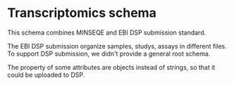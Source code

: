 # Transcriptomics schema 

This schema combines MINSEQE and EBI DSP submission standard.

The EBI DSP submission organize samples, studys, assays in different files. To support DSP submission, we didn't provide a general root schema. 

The property of some attributes are objects instead of strings, so that it could be uploaded to DSP.
